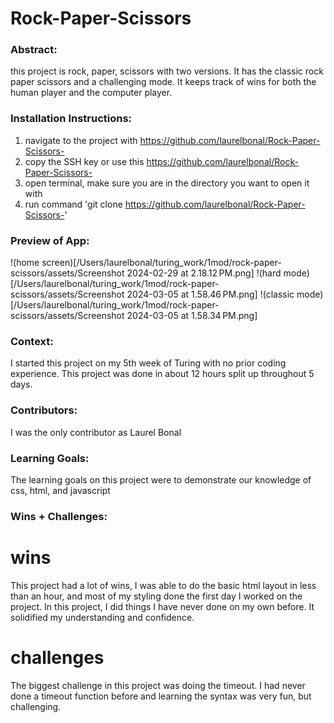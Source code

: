 # Rock-Paper-Scissors
### Abstract:
this project is rock, paper, scissors with two versions. It has the classic rock paper scissors and a challenging mode. It keeps track of wins for both the human player and the computer player. 
### Installation Instructions:
1. navigate to the project with https://github.com/laurelbonal/Rock-Paper-Scissors-
2. copy the SSH key or use this https://github.com/laurelbonal/Rock-Paper-Scissors-
3. open terminal, make sure you are in the directory you want to open it with
4. run command 'git clone https://github.com/laurelbonal/Rock-Paper-Scissors-'
### Preview of App:
!(home screen)[/Users/laurelbonal/turing_work/1mod/rock-paper-scissors/assets/Screenshot 2024-02-29 at 2.18.12 PM.png]
!(hard mode)[/Users/laurelbonal/turing_work/1mod/rock-paper-scissors/assets/Screenshot 2024-03-05 at 1.58.46 PM.png]
!(classic mode)[/Users/laurelbonal/turing_work/1mod/rock-paper-scissors/assets/Screenshot 2024-03-05 at 1.58.34 PM.png]
### Context:
I started this project on my 5th week of Turing with no prior coding experience. This project was done in about 12 hours split up throughout 5 days. 
### Contributors:
I was the only contributor as Laurel Bonal 
### Learning Goals:
The learning goals on this project were to demonstrate our knowledge of css, html, and javascript 
### Wins + Challenges:
# wins
This project had a lot of wins, I was able to do the basic html layout in less than an hour, and most of my styling done the first day I worked on the project. 
In this project, I did things I have never done on my own before. It solidified my understanding and confidence. 
# challenges 
The biggest challenge in this project was doing the timeout. I had never done a timeout function before and learning the syntax was very fun, but challenging. 
